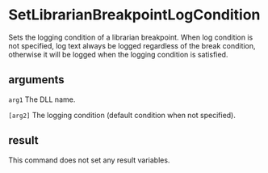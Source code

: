 # SetLibrarianBreakpointLogCondition

Sets the logging condition of a librarian breakpoint. When log condition is not specified, log text always be logged regardless of the break condition, otherwise it will be logged when the logging condition is satisfied.

## arguments

`arg1` The DLL name.

`[arg2]` The logging condition (default condition when not specified).

## result

This command does not set any result variables.
